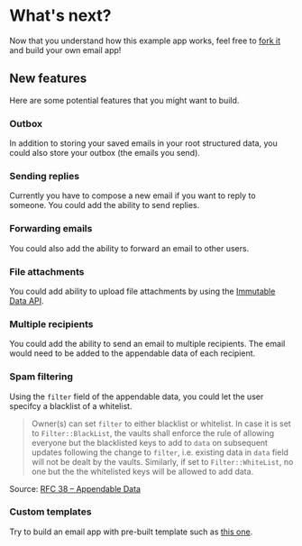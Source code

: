 # What's next?

Now that you understand how this example app works, feel free to [fork it](https://github.com/maidsafe/safe_examples) and build your own email app!

## New features

Here are some potential features that you might want to build.

### Outbox

In addition to storing your saved emails in your root structured data, you could also store your outbox (the emails you send).

### Sending replies

Currently you have to compose a new email if you want to reply to someone. You could add the ability to send replies.

### Forwarding emails

You could also add the ability to forward an email to other users.

### File attachments

You could add ability to upload file attachments by using the [Immutable Data API](https://github.com/maidsafe/rfcs/blob/master/text/0042-launcher-api-v0.6/api/immutable_data.md).

### Multiple recipients

You could add the ability to send an email to multiple recipients. The email would need to be added to the appendable data of each recipient.

### Spam filtering

Using the `filter` field of the appendable data, you could let the user specifcy a blacklist of a whitelist.

> Owner(s) can set `filter` to either blacklist or whitelist. In case it is set to `Filter::BlackList`, the vaults shall enforce the rule of allowing everyone but the blacklisted keys to add to `data` on subsequent updates following the change to `filter`, i.e. existing data in `data` field will not be dealt by the vaults. Similarly, if set to `Filter::WhiteList`, no one but the the whitelisted keys will be allowed to add data.

Source: [RFC 38 – Appendable Data](https://github.com/maidsafe/rfcs/blob/master/text/0038-appendable-data/0038-appendable-data.md)

### Custom templates

Try to build an email app with pre-built template such as [this one](http://purecss.io/layouts/email/).
